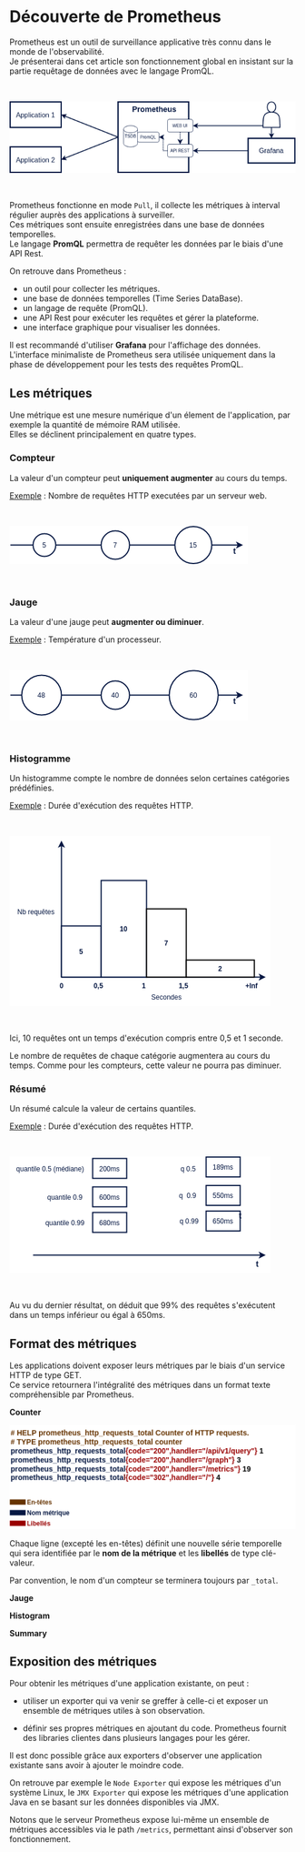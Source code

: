 # Découverte de Prometheus

Prometheus est un outil de surveillance applicative très connu dans le monde de l'observabilité.<br>
Je présenterai dans cet article son fonctionnement global en insistant sur la partie requêtage de données avec le langage PromQL.

<br>

![Prometheus Schéma global](./img/prometheus.png)

<br>

Prometheus fonctionne en mode `Pull`, il collecte les métriques à interval régulier auprès des applications à surveiller.<br>
Ces métriques sont ensuite enregistrées dans une base de données temporelles.<br>
Le langage **PromQL** permettra de requêter les données par le biais d'une API Rest.

On retrouve dans Prometheus :

- un outil pour collecter les métriques.
- une base de données temporelles (Time Series DataBase).
- un langage de requête (PromQL).
- une API Rest pour exécuter les requêtes et gérer la plateforme.
- une interface graphique pour visualiser les données.

Il est recommandé d'utiliser **Grafana** pour l'affichage des données. 
L'interface minimaliste de Prometheus sera utilisée uniquement dans la phase de développement pour les tests des requêtes PromQL.

## Les métriques

Une métrique est une mesure numérique d'un élement de l'application, par exemple la quantité de mémoire RAM utilisée. <br>
Elles se déclinent  principalement en quatre types.

### Compteur

La valeur d'un compteur peut **uniquement augmenter** au cours du temps.

<u>Exemple</u> : Nombre de requêtes HTTP executées par un serveur web.

<br>

![Compteur](./img/compteur.png)

<br>

### Jauge

La valeur d'une jauge peut **augmenter ou diminuer**.

<u>Exemple</u> : Température d'un processeur.

<br>

![Jauge](./img/jauge.png)

<br>

### Histogramme

Un histogramme compte le nombre de données selon certaines catégories prédéfinies.

<u>Exemple</u> : Durée d'exécution des requêtes HTTP.

<br>

![Jauge](./img/histogramme.png)

<br>

Ici, 10 requêtes ont un temps d'exécution compris entre 0,5 et 1 seconde.

Le nombre de requêtes de chaque catégorie augmentera au cours du temps. Comme pour les compteurs, cette valeur ne pourra pas diminuer.

### Résumé

Un résumé calcule la valeur de certains quantiles.

<u>Exemple</u> : Durée d'exécution des requêtes HTTP.

<br>

![Résumé](./img/resume.png)

<br>

Au vu du dernier résultat, on déduit que 99% des requêtes s'exécutent dans un temps inférieur ou égal à 650ms.

## Format des métriques

Les applications doivent exposer leurs métriques par le biais d'un service HTTP de type GET.<br> 
Ce service retournera l'intégralité des métriques dans un format texte compréhensible par Prometheus.

<b>Counter</b>

![Résumé](./img/compteur_format.png)

Chaque ligne (excepté les en-têtes) définit une nouvelle série temporelle qui sera identifiée par le **nom de la métrique** et les **libellés** de type clé-valeur.

Par convention, le nom d'un compteur se terminera toujours par `_total`.

<b>Jauge</b>

<b>Histogram</b>

<b>Summary</b>


## Exposition des métriques

Pour obtenir les métriques d'une application existante, on peut :

- utiliser un exporter qui va venir se greffer à celle-ci et exposer un ensemble de métriques utiles à son observation.

- définir ses propres métriques en ajoutant du code. Prometheus fournit des libraries clientes dans plusieurs langages pour les gérer.

Il est donc possible grâce aux exporters d'observer une application existante sans avoir à ajouter le moindre code.

On retrouve par exemple le `Node Exporter` qui expose les métriques d'un système Linux, le `JMX Exporter` qui expose les métriques d'une application Java en se basant sur les données disponibles via JMX.

Notons que le serveur Prometheus expose lui-même un ensemble de métriques accessibles via le path `/metrics`, permettant ainsi d'observer son fonctionnement.
